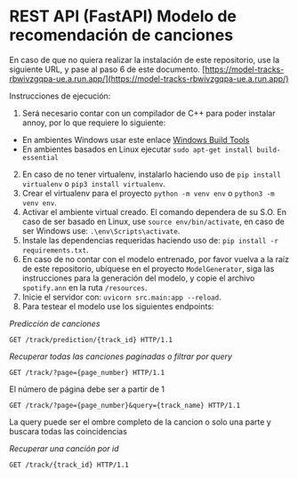 # REST API (FastAPI) Modelo de recomendación de canciones

En caso de que no quiera realizar la instalación de este repositorio, use la siguiente URL, y pase al paso 6 de este documento.
[https://model-tracks-rbwivzgqpa-ue.a.run.app/](https://model-tracks-rbwivzgqpa-ue.a.run.app/)

Instrucciones de ejecución:

1. Será necesario contar con un compilador de C++ para poder instalar annoy, por lo que requiere lo siguiente: 
- En ambientes Windows usar este enlace [Windows Build Tools](https://visualstudio.microsoft.com/visual-cpp-build-tools/)
- En ambientes basados en Linux ejecutar `sudo apt-get install build-essential`
2. En caso de no tener virtualenv, instalarlo haciendo uso de `pip install virtualenv` o `pip3 install virtualenv`.
3. Crear el virtualenv para el proyecto `python -m venv env` o `python3 -m venv env`.
4. Activar el ambiente virtual creado. El comando dependera de su S.O. En caso de ser basado en Linux, use `source env/bin/activate`, en caso de ser Windows use: `.\env\Scripts\activate`.
5. Instale las dependencias requeridas haciendo uso de: `pip install -r requirements.txt`.
6. En caso de no contar con el modelo entrenado, por favor vuelva a la raíz de este repositorio, ubíquese en el proyecto `ModelGenerator`, siga las instrucciones para la generación del modelo, y copie el archivo `spotify.ann` en la ruta `/resources`.
7. Inicie el servidor con: `uvicorn src.main:app --reload`.
8. Para testear el modelo use los siguientes endpoints:

_Predicción de canciones_

```
GET /track/prediction/{track_id} HTTP/1.1
```

_Recuperar todas las canciones paginadas o filtrar por query_

```
GET /track/?page={page_number} HTTP/1.1
```

El número de página debe ser a partir de 1

```
GET /track/?page={page_number}&query={track_name} HTTP/1.1
```

La query puede ser el ombre completo de la cancion o solo una parte y buscara todas las coincidencias

_Recuperar una canción por id_

```
GET /track/{track_id} HTTP/1.1
```